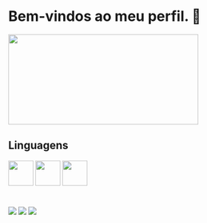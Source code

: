 <h1>Bem-vindos ao meu perfil. 👋</h1>

<img height="180em" src="https://github-readme-stats.vercel.app/api/top-langs/?username=CharloneKT&layout=compact&langs_count=7&theme=dracula" width="380" height="190"/>

<h2>Linguagens</h2>

<div>
  <img src="https://cdn.jsdelivr.net/gh/devicons/devicon/icons/html5/html5-original.svg" width="50px" height="50px"/>
  <img src="https://cdn.jsdelivr.net/gh/devicons/devicon/icons/css3/css3-original.svg" width="50px" height="50px"/>
  <img src="https://cdn.jsdelivr.net/gh/devicons/devicon/icons/javascript/javascript-original.svg" width="50px" height="50px"/>
</div>

#
<div>
<a href="https://www.linkedin.com/in/charlone-knupp-torres/"><img src="https://img.shields.io/badge/-LinkedIn-0099E5?style=for-the-badge&logo=linkedin&logoColor=white&labelColor=0099E5" target="_blank"></a>
<a href ="mailto:loneknupp@gmail.com"><img src="https://img.shields.io/badge/-Gmail-1c1c1c?style=for-the-badge&logo=gmail&logoColor=white&labelColor=1c1c1c" target="_blank"></a>
<a href="https://www.behance.net/charloneknupp"><img src="https://img.shields.io/badge/-Behance-1769FF?style=for-the-badge&logo=behance&logoColor=white&labelColor=1769FF" target="_blank"></a>
</div>

